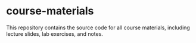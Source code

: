 # course-materials
This repository contains the source code for all course materials, including lecture slides, lab exercises, and notes.
